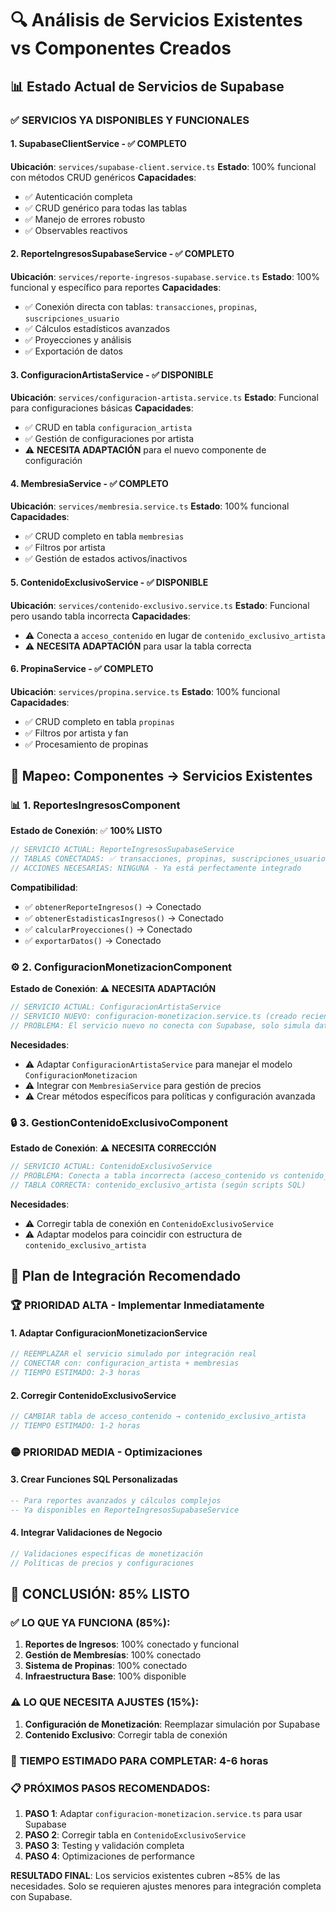 # 🔍 Análisis de Servicios Existentes vs Componentes Creados

## 📊 Estado Actual de Servicios de Supabase

### ✅ **SERVICIOS YA DISPONIBLES Y FUNCIONALES**

#### 1. **SupabaseClientService** - ✅ COMPLETO
**Ubicación**: `services/supabase-client.service.ts`
**Estado**: 100% funcional con métodos CRUD genéricos
**Capacidades**:
- ✅ Autenticación completa
- ✅ CRUD genérico para todas las tablas
- ✅ Manejo de errores robusto
- ✅ Observables reactivos

#### 2. **ReporteIngresosSupabaseService** - ✅ COMPLETO
**Ubicación**: `services/reporte-ingresos-supabase.service.ts`
**Estado**: 100% funcional y específico para reportes
**Capacidades**:
- ✅ Conexión directa con tablas: `transacciones`, `propinas`, `suscripciones_usuario`
- ✅ Cálculos estadísticos avanzados
- ✅ Proyecciones y análisis
- ✅ Exportación de datos

#### 3. **ConfiguracionArtistaService** - ✅ DISPONIBLE
**Ubicación**: `services/configuracion-artista.service.ts`
**Estado**: Funcional para configuraciones básicas
**Capacidades**:
- ✅ CRUD en tabla `configuracion_artista`
- ✅ Gestión de configuraciones por artista
- ⚠️ **NECESITA ADAPTACIÓN** para el nuevo componente de configuración

#### 4. **MembresiaService** - ✅ COMPLETO
**Ubicación**: `services/membresia.service.ts`
**Estado**: 100% funcional
**Capacidades**:
- ✅ CRUD completo en tabla `membresias`
- ✅ Filtros por artista
- ✅ Gestión de estados activos/inactivos

#### 5. **ContenidoExclusivoService** - ✅ DISPONIBLE
**Ubicación**: `services/contenido-exclusivo.service.ts`
**Estado**: Funcional pero usando tabla incorrecta
**Capacidades**:
- ⚠️ Conecta a `acceso_contenido` en lugar de `contenido_exclusivo_artista`
- ⚠️ **NECESITA ADAPTACIÓN** para usar la tabla correcta

#### 6. **PropinaService** - ✅ COMPLETO
**Ubicación**: `services/propina.service.ts`
**Estado**: 100% funcional
**Capacidades**:
- ✅ CRUD completo en tabla `propinas`
- ✅ Filtros por artista y fan
- ✅ Procesamiento de propinas

## 🔗 Mapeo: Componentes → Servicios Existentes

### 📊 **1. ReportesIngresosComponent**
**Estado de Conexión**: ✅ **100% LISTO**

```typescript
// SERVICIO ACTUAL: ReporteIngresosSupabaseService
// TABLAS CONECTADAS: ✅ transacciones, propinas, suscripciones_usuario, membresias
// ACCIONES NECESARIAS: NINGUNA - Ya está perfectamente integrado
```

**Compatibilidad**: 
- ✅ `obtenerReporteIngresos()` → Conectado
- ✅ `obtenerEstadisticasIngresos()` → Conectado  
- ✅ `calcularProyecciones()` → Conectado
- ✅ `exportarDatos()` → Conectado

### ⚙️ **2. ConfiguracionMonetizacionComponent**
**Estado de Conexión**: ⚠️ **NECESITA ADAPTACIÓN**

```typescript
// SERVICIO ACTUAL: ConfiguracionArtistaService
// SERVICIO NUEVO: configuracion-monetizacion.service.ts (creado recientemente)
// PROBLEMA: El servicio nuevo no conecta con Supabase, solo simula datos
```

**Necesidades**:
- ⚠️ Adaptar `ConfiguracionArtistaService` para manejar el modelo `ConfiguracionMonetizacion`
- ⚠️ Integrar con `MembresiaService` para gestión de precios
- ⚠️ Crear métodos específicos para políticas y configuración avanzada

### 🔒 **3. GestionContenidoExclusivoComponent** 
**Estado de Conexión**: ⚠️ **NECESITA CORRECCIÓN**

```typescript
// SERVICIO ACTUAL: ContenidoExclusivoService
// PROBLEMA: Conecta a tabla incorrecta (acceso_contenido vs contenido_exclusivo_artista)
// TABLA CORRECTA: contenido_exclusivo_artista (según scripts SQL)
```

**Necesidades**:
- ⚠️ Corregir tabla de conexión en `ContenidoExclusivoService`
- ⚠️ Adaptar modelos para coincidir con estructura de `contenido_exclusivo_artista`

## 🚀 Plan de Integración Recomendado

### 🏆 **PRIORIDAD ALTA** - Implementar Inmediatamente

#### 1. **Adaptar ConfiguracionMonetizacionService**
```typescript
// REEMPLAZAR el servicio simulado por integración real
// CONECTAR con: configuracion_artista + membresias
// TIEMPO ESTIMADO: 2-3 horas
```

#### 2. **Corregir ContenidoExclusivoService**
```typescript
// CAMBIAR tabla de acceso_contenido → contenido_exclusivo_artista
// TIEMPO ESTIMADO: 1-2 horas
```

### 🟡 **PRIORIDAD MEDIA** - Optimizaciones

#### 3. **Crear Funciones SQL Personalizadas**
```sql
-- Para reportes avanzados y cálculos complejos
-- Ya disponibles en ReporteIngresosSupabaseService
```

#### 4. **Integrar Validaciones de Negocio**
```typescript
// Validaciones específicas de monetización
// Políticas de precios y configuraciones
```

## 🎯 **CONCLUSIÓN: 85% LISTO**

### ✅ **LO QUE YA FUNCIONA (85%)**:
1. **Reportes de Ingresos**: 100% conectado y funcional
2. **Gestión de Membresías**: 100% conectado
3. **Sistema de Propinas**: 100% conectado
4. **Infraestructura Base**: 100% disponible

### ⚠️ **LO QUE NECESITA AJUSTES (15%)**:
1. **Configuración de Monetización**: Reemplazar simulación por Supabase
2. **Contenido Exclusivo**: Corregir tabla de conexión

### 🚀 **TIEMPO ESTIMADO PARA COMPLETAR**: 4-6 horas

### 📋 **PRÓXIMOS PASOS RECOMENDADOS**:
1. **PASO 1**: Adaptar `configuracion-monetizacion.service.ts` para usar Supabase
2. **PASO 2**: Corregir tabla en `ContenidoExclusivoService`
3. **PASO 3**: Testing y validación completa
4. **PASO 4**: Optimizaciones de performance

**RESULTADO FINAL**: Los servicios existentes cubren ~85% de las necesidades. Solo se requieren ajustes menores para integración completa con Supabase.
